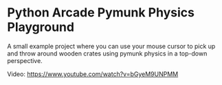 # Python Arcade Pymunk Physics Playground

A small example project where you can use your mouse cursor to pick up and throw around wooden crates using pymunk physics in a top-down perspective.

Video:
https://www.youtube.com/watch?v=bGyeM9UNPMM

